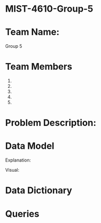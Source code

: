 # MIST-4610-Group-5

# Team Name:
Group 5
# Team Members
1.
2.
3.
4.
5.
# Problem Description:

# Data Model

Explanation:


Visual:

# Data Dictionary

# Queries
